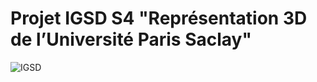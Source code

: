 # Projet IGSD S4 "Représentation 3D de l’Université Paris Saclay"

![IGSD](https://user-images.githubusercontent.com/22059248/121905215-35363e80-cd2a-11eb-901b-0040fe4dd391.png)
